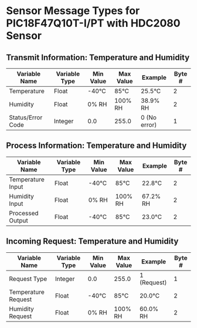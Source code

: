 # Sensor Message Types for PIC18F47Q10T-I/PT with HDC2080 Sensor

## Transmit Information: Temperature and Humidity
| **Variable Name**  | **Variable Type** | **Min Value** | **Max Value** | **Example**   | **Byte #** |
|---------------------|-------------------|---------------|---------------|---------------|------------|
| Temperature         | Float            | -40°C         | 85°C          | 25.5°C        | 2          |
| Humidity            | Float            | 0% RH         | 100% RH       | 38.9% RH      | 2          |
| Status/Error Code   | Integer          | 0.0           | 255.0         | 0 (No error)  | 1          |

## Process Information: Temperature and Humidity
| **Variable Name**  | **Variable Type** | **Min Value** | **Max Value** | **Example**   | **Byte #** |
|---------------------|-------------------|---------------|---------------|---------------|------------|
| Temperature Input   | Float            | -40°C         | 85°C          | 22.8°C        | 2          |
| Humidity Input      | Float            | 0% RH         | 100% RH       | 67.2% RH      | 2          |
| Processed Output    | Float            | -40°C         | 85°C          | 23.0°C        | 2          |

## Incoming Request: Temperature and Humidity
| **Variable Name**  | **Variable Type** | **Min Value** | **Max Value** | **Example**   | **Byte #** |
|---------------------|-------------------|---------------|---------------|---------------|------------|
| Request Type        | Integer          | 0.0           | 255.0         | 1 (Request)   | 1          |
| Temperature Request | Float            | -40°C         | 85°C          | 20.0°C        | 2          |
| Humidity Request    | Float            | 0% RH         | 100% RH       | 60.0% RH      | 2          |
